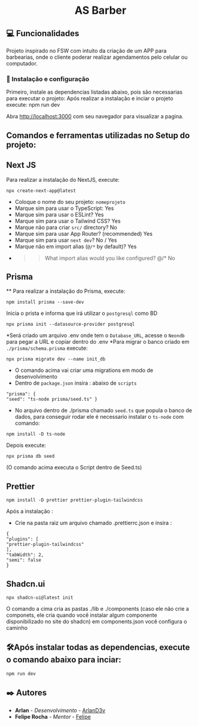 <h1 align="center">AS Barber</h1>

## :computer: Funcionalidades
Projeto inspirado no FSW com intuito da criação de um APP para barbearias, onde o cliente poderar realizar agendamentos pelo celular ou computador.

### 🔧 Instalação e configuração

Primeiro, instale as dependencias listadas abaixo, pois são necessarias para executar o projeto:
Após realizar a instalação e inciar o projeto execute: npm run dev

Abra [http://localhost:3000](http://localhost:3000) com seu navegador para visualizar a pagina.

## Comandos e ferramentas utilizadas no Setup do projeto:

## Next JS

Para realizar a instalação do NextJS, execute:
```
npx create-next-app@latest
```
* Coloque o nome do seu projeto: `nomeprojeto`
* Marque sim para usar o TypeScript:  Yes
* Marque sim para usar o ESLint?  Yes
* Marque sim para usar o Tailwind CSS? Yes
* Marque não para criar `src/` directory? No
* Marque sim para usar App Router? (recommended) Yes
* Marque sim para usar `next dev`?  No / Yes
* Marque não em import alias (`@/*` by default)? Yes
* >> What import alias would you like configured? @/* No

## Prisma
** Para realizar a instalação do Prisma, execute:
```
npm install prisma --save-dev
```
Inicia o prista e informa que irá utilizar o `postgresql` como BD
```
npx prisma init --datasource-provider postgresql
```
*Será criado um arquivo .env onde tem o `Database_URL`, acesse o `Neondb` para pegar a URL e copiar dentro do .env
*Para migrar o banco criado em `./prisma/schema.prisma` execute:
```
npx prisma migrate dev --name init_db
```
* O comando acima vai criar uma migrations em modo de desenvolvimento
* Dentro de `package.json` insira : abaixo de `scripts`
```
"prisma": {
"seed": "ts-node prisma/seed.ts" }
```
* No arquivo dentro de ./prisma chamado `seed.ts` que popula o banco de dados, para conseguir rodar ele é necessario instalar o `ts-node` com comando:
```
npm install -D ts-node
```
Depois execute:
```
npx prisma db seed
```
(O comando acima executa o Script dentro de Seed.ts)

## Prettier
```
npm install -D prettier prettier-plugin-tailwindcss
```
Após a instalação :
* Crie na pasta raiz um arquivo chamado .prettierrc.json e insira :
```
{
"plugins": [
"prettier-plugin-tailwindcss"
],
"tabWidth": 2,
"semi": false
}
```
## Shadcn.ui
```
npx shadcn-ui@latest init
```
O comando a cima cria as pastas ./lib e ./components  (caso ele não crie a componets, ele cria quando você instalar algum componente disponibilizado no site do shadcn)
em components.json você configura o caminho

## 🛠️Após instalar todas as dependencias, execute o comando abaixo para inciar:
```
npm run dev
``` 
## ✒️ Autores

* **Arlan** - *Desenvolvimento* - [ArlanD3v](https://github.com/ArlanD3v/)
* **Felipe Rocha** - *Mentor* - [Felipe](https://github.com/felipemotarocha)
